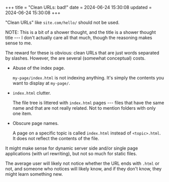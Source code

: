 +++
title = "Clean URLs: bad!"
date = 2024-06-24 15:30:08
updated = 2024-06-24 15:30:08
+++

"Clean URLs" like `site.com/hello/` should not be used.

NOTE: This is a bit of a shower thought,
and the title is a shower thought title ---
I don't actually care all that much,
though the reasoning makes sense to me.

The reward for these is obvious:
clean URLs that are just words separated by slashes.
However, the are several (somewhat conceptual) costs.

- Abuse of the index page.

  `my-page/index.html` is not indexing anything.
  It's simply the contents you want to display at `my-page/`.

- `index.html` clutter.

  The file tree is littered with `index.html` pages
  --- files that have the same name
  and that are not really related.
  Not to mention folders with only one item.

- Obscure page names.

  A page on a specific topic is called `index.html`
  instead of `<topic>.html`.
  It does not reflect the contents of the file.

It might make sense for dynamic server side
and/or single page applications (with url rewriting),
but not so much for static files.

The average user will likely not notice
whether the URL ends with `.html` or not,
and someone who notices will likely know,
and if they don't know,
they might learn something new.
